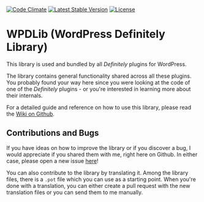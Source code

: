 [![Code Climate](https://codeclimate.com/github/felixarntz/wpdlib/badges/gpa.svg)](https://codeclimate.com/github/felixarntz/wpdlib)
[![Latest Stable Version](https://poser.pugx.org/felixarntz/wpdlib/version)](https://packagist.org/packages/felixarntz/wpdlib)
[![License](https://poser.pugx.org/felixarntz/wpdlib/license)](https://packagist.org/packages/felixarntz/wpdlib)

WPDLib (WordPress Definitely Library)
=====================================

This library is used and bundled by all _Definitely_ plugins for WordPress.

The library contains general functionality shared across all these plugins. You probably found your way here since you were looking at the code of one of the _Definitely_ plugins - or you're interested in learning more about their internals.

For a detailed guide and reference on how to use this library, please read the [Wiki on Github](https://github.com/felixarntz/wpdlib/wiki).

Contributions and Bugs
----------------------

If you have ideas on how to improve the library or if you discover a bug, I would appreciate if you shared them with me, right here on Github. In either case, please open a new issue [here](https://github.com/felixarntz/wpdlib/issues/new)!

You can also contribute to the library by translating it. Among the library files, there is a `.pot` file which you can use as a starting point. When you're done with a translation, you can either create a pull request with the new translation files or you can send them to me manually.
